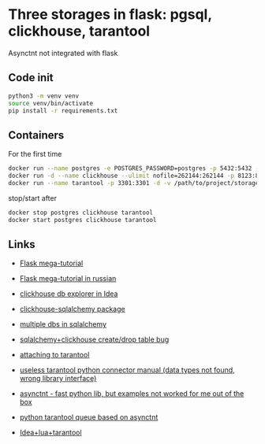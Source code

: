 # Three storages in flask: pgsql, clickhouse, tarantool

Asynctnt not integrated with flask

## Code init
```bash
python3 -m venv venv
source venv/bin/activate
pip install -r requirements.txt
```
## Containers
For the first time
```bash
docker run --name postgres -e POSTGRES_PASSWORD=postgres -p 5432:5432 -d postgres
docker run -d --name clickhouse --ulimit nofile=262144:262144 -p 8123:8123 yandex/clickhouse-server
docker run --name tarantool -p 3301:3301 -d -v /path/to/project/storages_flask:/opt/tarantool tarantool/tarantool tarantool /opt/tarantool/tnt_conf.lua
```
stop/start after
```bash
docker stop postgres clickhouse tarantool
docker start postgres clickhouse tarantool
```

## Links
- [Flask mega-tutorial](https://courses.miguelgrinberg.com/p/flask-mega-tutorial)

- [Flask mega-tutorial in russian](https://habr.com/ru/post/346306/)

- [clickhouse db explorer in Idea](https://blog.magazov.com/clickhouse-intellij-idea/) 

- [clickhouse-sqlalchemy package](https://github.com/xzkostyan/clickhouse-sqlalchemy) 

- [multiple dbs in sqlalchemy](https://flask-appbuilder.readthedocs.io/en/latest/multipledbs.html) 

- [sqlalchemy+clickhouse create/drop table bug](https://github.com/xzkostyan/clickhouse-sqlalchemy/issues/22)
  
- [attaching to tarantool](https://www.tarantool.io/ru/doc/2.1/book/getting_started/using_docker/#attaching-to-tarantool)

- [useless tarantool python connector manual (data types not found, wrong library interface)](https://tarantool-python.readthedocs.io/en/latest/quick-start.en.html)

- [asynctnt - fast python lib, but examples not worked for me out of the box](https://github.com/igorcoding/asynctnt)

- [python tarantool queue based on asynctnt](https://github.com/tarantool/queue-python)

- [Idea+lua+tarantool](https://www.tarantool.io/ru/doc/1.10/book/app_server/using_ide/)